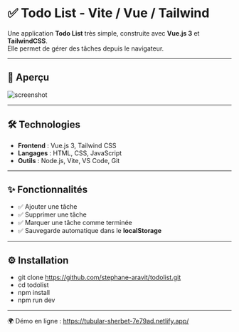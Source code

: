 # ✅ Todo List - Vite / Vue / Tailwind

Une application **Todo List** très simple, construite avec **Vue.js 3** et **TailwindCSS**.  
Elle permet de gérer des tâches depuis le navigateur.

---

## 👀 Aperçu
![screenshot](assets/screenshot.png)

---

## 🛠️ Technologies
- **Frontend** : Vue.js 3, Tailwind CSS  
- **Langages** : HTML, CSS, JavaScript  
- **Outils** : Node.js, Vite, VS Code, Git  

---

## ✨ Fonctionnalités
- ✅ Ajouter une tâche  
- ✅ Supprimer une tâche  
- ✅ Marquer une tâche comme terminée  
- ✅ Sauvegarde automatique dans le **localStorage**  

---

## ⚙️ Installation

- git clone https://github.com/stephane-aravit/todolist.git
- cd todolist
- npm install
- npm run dev

---

🌍 Démo en ligne : https://tubular-sherbet-7e79ad.netlify.app/